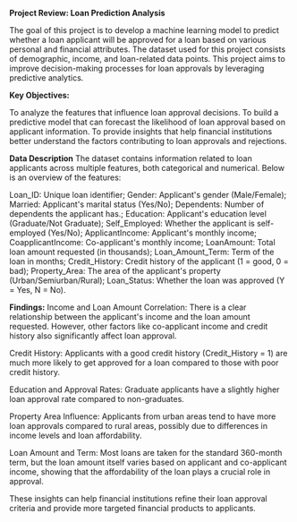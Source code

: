 **Project Review: Loan Prediction Analysis**


The goal of this project is to develop a machine learning model to predict whether a loan applicant will be approved for a loan based on various personal and financial attributes. The dataset used for this project consists of demographic, income, and loan-related data points. This project aims to improve decision-making processes for loan approvals by leveraging predictive analytics.

**Key Objectives:**

To analyze the features that influence loan approval decisions.
To build a predictive model that can forecast the likelihood of loan approval based on applicant information.
To provide insights that help financial institutions better understand the factors contributing to loan approvals and rejections.

**Data Description**
The dataset contains information related to loan applicants across multiple features, both categorical and numerical. Below is an overview of the features:

Loan_ID: Unique loan identifier;
Gender: Applicant's gender (Male/Female);
Married: Applicant's marital status (Yes/No);
Dependents: Number of dependents the applicant has.;
Education: Applicant's education level (Graduate/Not Graduate);
Self_Employed: Whether the applicant is self-employed (Yes/No);
ApplicantIncome: Applicant's monthly income;
CoapplicantIncome: Co-applicant's monthly income;
LoanAmount: Total loan amount requested (in thousands);
Loan_Amount_Term: Term of the loan in months;
Credit_History: Credit history of the applicant (1 = good, 0 = bad);
Property_Area: The area of the applicant's property (Urban/Semiurban/Rural);
Loan_Status: Whether the loan was approved (Y = Yes, N = No).

**Findings:**
Income and Loan Amount Correlation: There is a clear relationship between the applicant's income and the loan amount requested. However, other factors like co-applicant income and credit history also significantly affect loan approval.


Credit History: Applicants with a good credit history (Credit_History = 1) are much more likely to get approved for a loan compared to those with poor credit history.


Education and Approval Rates: Graduate applicants have a slightly higher loan approval rate compared to non-graduates.


Property Area Influence: Applicants from urban areas tend to have more loan approvals compared to rural areas, possibly due to differences in income levels and loan affordability.


Loan Amount and Term: Most loans are taken for the standard 360-month term, but the loan amount itself varies based on applicant and co-applicant income, showing that the affordability of the loan plays a crucial role in approval.



These insights can help financial institutions refine their loan approval criteria and provide more targeted financial products to applicants.

